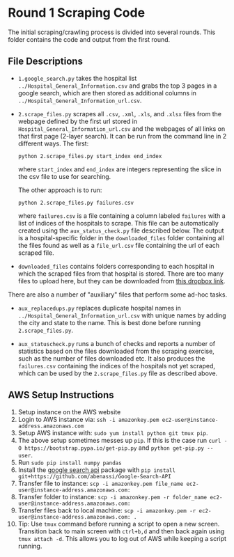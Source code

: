 # Round 1 Scraping Code

The initial scraping/crawling process is divided into several rounds. This folder contains the code and output from the first round.

## File Descriptions
- `1.google_search.py` takes the hospital list `../Hospital_General_Information.csv` and grabs the top 3 pages in a google search, which are then stored as additional columns in `../Hospital_General_Information_url.csv`.

- `2.scrape_files.py` scrapes all `.csv`, `.xml`, `.xls`, and `.xlsx` files from the webpage defined by the first url stored in `Hospital_General_Information_url.csv` and the webpages of all links on that first page (2-layer search). It can be run from the command line in 2 different ways. The first:

    `python 2.scrape_files.py start_index end_index`

    where `start_index` and `end_index` are integers representing the slice in the csv file to use for searching.
    
    The other approach is to run:
    
    `python 2.scrape_files.py failures.csv`
    
    where `failures.csv` is a file containing a column labeled `failures` with a list of indices of the hospitals to scrape. This file can be automatically created using the `aux_status_check.py` file described below. The output is a hospital-specific folder in the `downloaded_files` folder containing all the files found as well as a `file_url.csv` file containing the url of each scraped file.

- `downloaded_files` contains folders corresponding to each hospital in which the scraped files from that hospital is stored. There are too many files to upload here, but they can be downloaded from [this dropbox link](https://www.dropbox.com/sh/ksmp1am98y8sc6t/AAA0APzPZGWx8XfAmW0Kjcw3a?dl=0).

There are also a number of "auxiliary" files that perform some ad-hoc tasks.

- `aux_replacedups.py` replaces duplicate hospital names in `../Hospital_General_Information_url.csv` with unique names by adding the city and state to the name. This is best done before running `2.scrape_files.py`.

- `aux_statuscheck.py` runs a bunch of checks and reports a number of statistics based on the files downloaded from the scraping exercise, such as the number of files downloaded etc. It also produces the `failures.csv` containing the indices of the hospitals not yet scraped, which can be used by the `2.scrape_files.py` file as described above.

## AWS Setup Instructions
1. Setup instance on the AWS website
2. Login to AWS instance via: `ssh -i amazonkey.pem ec2-user@instance-address.amazonaws.com`
3. Setup AWS instance with: `sudo yum install python git tmux pip`.
4. The above setup sometimes messes up `pip`. If this is the case run `curl -O https://bootstrap.pypa.io/get-pip.py` and `python get-pip.py --user`.
5. Run `sudo pip install numpy pandas`
6. Install the [google search api](https://github.com/abenassi/Google-Search-API) package with `pip install git+https://github.com/abenassi/Google-Search-API`
7. Transfer file to instance: `scp -i amazonkey.pem file_name ec2-user@instance-address.amazonaws.com:`
8. Transfer folder to instance: `scp -i amazonkey.pem -r folder_name ec2-user@instance-address.amazonaws.com:`
9. Transfer files back to local machine: `scp -i amazonkey.pem -r ec2-user@instance-address.amazonaws.com: .`
10. Tip: Use `tmux` command before running a script to open a new screen. Transition back to main screen with `ctrl+b,d` and then back again using `tmux attach -d`. This allows you to log out of AWS while keeping a script running.
